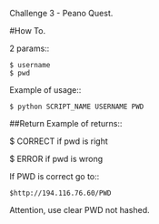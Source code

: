 Challenge 3 - Peano Quest.

#How To.

2 params::

	$ username 
	$ pwd

Example of usage::

	$ python SCRIPT_NAME USERNAME PWD


##Return 
Example of returns::

  $ CORRECT if pwd is right

  $ ERROR   if pwd is wrong

If PWD is correct go to::

	$http://194.116.76.60/PWD

Attention, use clear PWD not hashed.